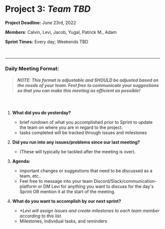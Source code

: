 # Project 3: *Team TBD*


**Project Deadline:** June 23rd, 2022

_**Members**_: Calvin, Levi, Jacob, Yugal, Patrick M., Adam

**Sprint Times:** Every day; Weekends TBD

<br>
<hr>

### Daily Meeting Format:

> ##### _NOTE_: This format is adjustable and SHOULD be adjusted based on the needs of your team. Feel free to communicate your suggestions so that you can make this meeting as efficient as possible!
<br>

1. **What did you do yesterday?**
    - brief rundown of what you accomplished prior to Sprint to update the team on where you are in regard to the project.
    - tasks completed will be tracked through issues and milestones

2. **Did you run into any issues/problems since our last meeting?**
    - (These will typically be tackled after the meeting is over).

3. **Agenda:**
    - important changes or suggestions that  need to be discussed as a team, etc..
    - Feel free to message into your team Discord/Slack/communication-platform or DM Levi for anything you want to discuss for the day's Sprint OR mention it at the start of the meeting.

4. **What do you want to accomplish by our next sprint?**
    - _*Levi will assign Issues and create milestones to each team member according to this list._
    - Milestones, individual tasks, and reminders